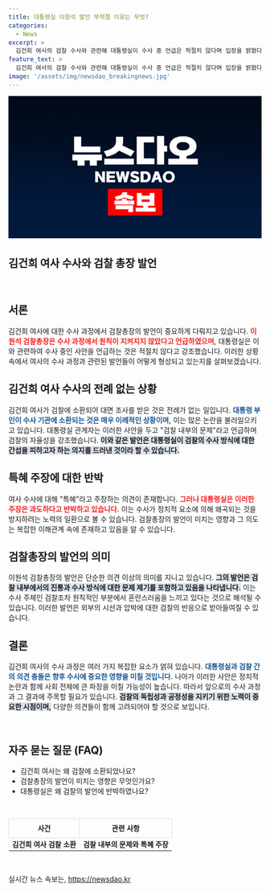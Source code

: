 ```yaml
---
title: 대통령실 이원석 발언 부적절 이유는 무엇?
categories:
  - News
excerpt: >
  김건희 여사의 검찰 수사와 관련해 대통령실이 수사 중 언급은 적절치 않다며 입장을 밝혔다. 이원석 검찰총장의 발언에 대해 검찰 내부 문제라며 해명, 전례 없는 사건으로 논란이 일고 있다.
feature_text: >
  김건희 여사의 검찰 수사와 관련해 대통령실이 수사 중 언급은 적절치 않다며 입장을 밝혔다. 이원석 검찰총장의 발언에 대해 검찰 내부 문제라며 해명, 전례 없는 사건으로 논란이 일고 있다.
image: '/assets/img/newsdao_breakingnews.jpg'
---
```


<p><img src="/assets/img/newsdao_breakingnews.jpg" alt="implanttips 속보" /></p>

<h2 data-ke-size="size26">김건희 여사 수사와 검찰 총장 발언</h2>

<p data-ke-size="size16">&nbsp;</p>

<h2 data-ke-size="size26">서론</h2>

<p>김건희 여사에 대한 수사 과정에서 검찰총장의 발언이 중요하게 다뤄지고 있습니다. <b><span style="color: #ee2323;">이원석 검찰총장은 수사 과정에서 원칙이 지켜지지 않았다고 언급하였으며,</span></b> 대통령실은 이와 관련하여 수사 중인 사안을 언급하는 것은 적절치 않다고 강조했습니다. 이러한 상황 속에서 여사의 수사 과정과 관련된 발언들이 어떻게 형성되고 있는지를 살펴보겠습니다.</p>

<h2 data-ke-size="size26">김건희 여사 수사의 전례 없는 상황</h2>

<p>김건희 여사가 검찰에 소환되어 대면 조사를 받은 것은 전례가 없는 일입니다. <b><span style="color: #1a5490;">대통령 부인이 수사 기관에 소환되는 것은 매우 이례적인 상황이며,</span></b> 이는 많은 논란을 불러일으키고 있습니다. 대통령실 관계자는 이러한 사안을 두고 "검찰 내부의 문제"라고 언급하며 검찰의 자율성을 강조했습니다. <b><span style="background-color: #21538527;">이와 같은 발언은 대통령실이 검찰의 수사 방식에 대한 간섭을 피하고자 하는 의지를 드러낸 것이라 할 수 있습니다.</span></b></p>

<h2 data-ke-size="size26">특혜 주장에 대한 반박</h2>

<p>여사 수사에 대해 "특혜"라고 주장하는 의견이 존재합니다. <b><span style="color: #ee2323;">그러나 대통령실은 이러한 주장은 과도하다고 반박하고 있습니다.</span></b> 이는 수사가 정치적 요소에 의해 왜곡되는 것을 방지하려는 노력의 일환으로 볼 수 있습니다. 검찰총장의 발언이 미치는 영향과 그 의도는 복잡한 이해관계 속에 존재하고 있음을 알 수 있습니다.</p>

<h2 data-ke-size="size26">검찰총장의 발언의 의미</h2>

<p>이원석 검찰총장의 발언은 단순한 의견 이상의 의미를 지니고 있습니다. <b><span style="background-color: #21538527;">그의 발언은 검찰 내부에서의 진통과 수사 방식에 대한 문제 제기를 포함하고 있음을 나타냅니다.</span></b> 이는 수사 주체인 검찰조차 원칙적인 부분에서 혼란스러움을 느끼고 있다는 것으로 해석될 수 있습니다. 이러한 발언은 외부의 시선과 압박에 대한 검찰의 반응으로 받아들여질 수 있습니다.</p>

<h2 data-ke-size="size26">결론</h2>

<p>김건희 여사의 수사 과정은 여러 가지 복잡한 요소가 얽혀 있습니다. <b><span style="color: #1a5490;">대통령실과 검찰 간의 의견 충돌은 향후 수사에 중요한 영향을 미칠 것입니다.</span></b> 나아가 이러한 사안은 정치적 논란과 함께 사회 전체에 큰 파장을 미칠 가능성이 높습니다. 따라서 앞으로의 수사 과정과 그 결과에 주목할 필요가 있습니다. <b><span style="background-color: #21538527;">검찰의 독립성과 공정성을 지키기 위한 노력이 중요한 시점이며,</span></b> 다양한 의견들이 함께 고려되어야 할 것으로 보입니다.</p>

<p data-ke-size="size16">&nbsp;</p>

<h2 data-ke-size="size26">자주 묻는 질문 (FAQ)</h2>

<ul>
    <li>김건희 여사는 왜 검찰에 소환되었나요?</li>
    <li>검찰총장의 발언이 미치는 영향은 무엇인가요?</li>
    <li>대통령실은 왜 검찰의 발언에 반박하였나요?</li>
</ul>

<p data-ke-size="size16">&nbsp;</p>

<table style="width: 100%; border-collapse: collapse;">
    <tr>
        <th style="text-align: center; height: 30px; border: 1px solid #ddd;">사건</th>
        <th style="text-align: center; height: 30px; border: 1px solid #ddd;">관련 사항</th>
    </tr>
    <tr>
        <td style="text-align: center; height: 17px;"><b>김건희 여사 검찰 소환</b></td>
        <td style="text-align: center; height: 17px;"><b>검찰 내부의 문제와 특혜 주장</b></td>
    </tr>
</table>  

<p data-ke-size="size16">&nbsp;</p>
실시간 뉴스 속보는, <a href="https://newsdao.kr" rel="dofollow">https://newsdao.kr</a>


